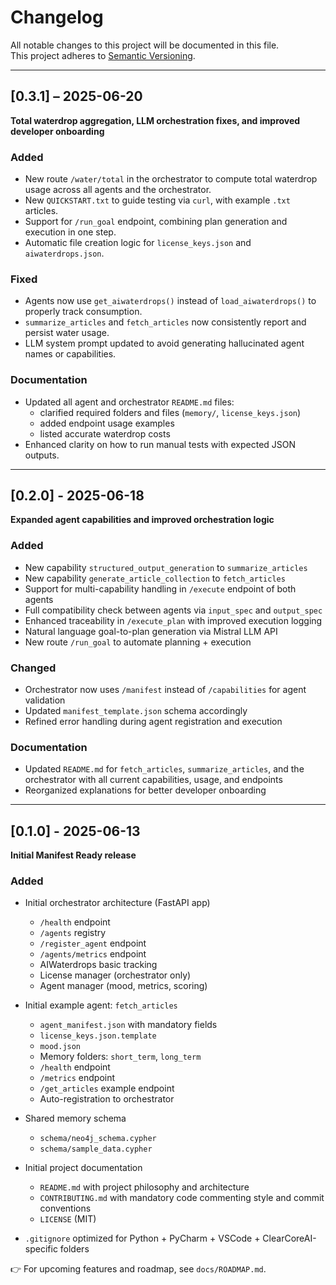 # Changelog

All notable changes to this project will be documented in this file.  
This project adheres to [Semantic Versioning](https://semver.org/spec/v2.0.0.html).

---

## [0.3.1] – 2025-06-20

**Total waterdrop aggregation, LLM orchestration fixes, and improved developer onboarding**

### Added

- New route `/water/total` in the orchestrator to compute total waterdrop usage across all agents and the orchestrator.
- New `QUICKSTART.txt` to guide testing via `curl`, with example `.txt` articles.
- Support for `/run_goal` endpoint, combining plan generation and execution in one step.
- Automatic file creation logic for `license_keys.json` and `aiwaterdrops.json`.

### Fixed

- Agents now use `get_aiwaterdrops()` instead of `load_aiwaterdrops()` to properly track consumption.
- `summarize_articles` and `fetch_articles` now consistently report and persist water usage.
- LLM system prompt updated to avoid generating hallucinated agent names or capabilities.

### Documentation

- Updated all agent and orchestrator `README.md` files:
  - clarified required folders and files (`memory/`, `license_keys.json`)
  - added endpoint usage examples
  - listed accurate waterdrop costs
- Enhanced clarity on how to run manual tests with expected JSON outputs.

---

## [0.2.0] - 2025-06-18

**Expanded agent capabilities and improved orchestration logic**

### Added

- New capability `structured_output_generation` to `summarize_articles`
- New capability `generate_article_collection` to `fetch_articles`
- Support for multi-capability handling in `/execute` endpoint of both agents
- Full compatibility check between agents via `input_spec` and `output_spec`
- Enhanced traceability in `/execute_plan` with improved execution logging
- Natural language goal-to-plan generation via Mistral LLM API
- New route `/run_goal` to automate planning + execution

### Changed

- Orchestrator now uses `/manifest` instead of `/capabilities` for agent validation
- Updated `manifest_template.json` schema accordingly
- Refined error handling during agent registration and execution

### Documentation

- Updated `README.md` for `fetch_articles`, `summarize_articles`, and the orchestrator with all current capabilities, usage, and endpoints
- Reorganized explanations for better developer onboarding

---

## [0.1.0] - 2025-06-13

**Initial Manifest Ready release**

### Added

- Initial orchestrator architecture (FastAPI app)
    - `/health` endpoint
    - `/agents` registry
    - `/register_agent` endpoint
    - `/agents/metrics` endpoint
    - AIWaterdrops basic tracking
    - License manager (orchestrator only)
    - Agent manager (mood, metrics, scoring)

- Initial example agent: `fetch_articles`
    - `agent_manifest.json` with mandatory fields
    - `license_keys.json.template`
    - `mood.json`
    - Memory folders: `short_term`, `long_term`
    - `/health` endpoint
    - `/metrics` endpoint
    - `/get_articles` example endpoint
    - Auto-registration to orchestrator

- Shared memory schema
    - `schema/neo4j_schema.cypher`
    - `schema/sample_data.cypher`

- Initial project documentation
    - `README.md` with project philosophy and architecture
    - `CONTRIBUTING.md` with mandatory code commenting style and commit conventions
    - `LICENSE` (MIT)

- `.gitignore` optimized for Python + PyCharm + VSCode + ClearCoreAI-specific folders

👉 For upcoming features and roadmap, see `docs/ROADMAP.md`.